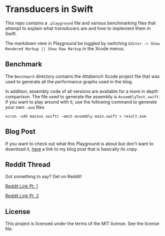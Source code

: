 # Transducers in Swift
This repo contains a `.playground` file and various benchmarking files that attempt to explain what transducers are and how to implement them in Swift.

The markdown view in Playground be toggled by switching `Editor -> Show Rendered Markup || Show Raw Markup`
 in the Xcode menus.

## Benchmark
The `Benchmark` directory contains the Attabench Xcode project file that was used to generate all the performance graphs used in the blog.

In addition, assembly code of all versions are available for a more in depth comparison.
The file used to generate the assembly is `AssemblyTest.swift`. If you want to
play around with it, use the following command to generate your own `.asm` files

```
xcrun -sdk macosx swiftc -emit-assembly main.swift > result.asm
```

## Blog Post
If you want to check out what this Playground is about but don't want to download it, [here](http://sickaf.xyz/2017/07/transducers) a link to my blog post that is basically its copy.

## Reddit Thread
Got something to say? Get on Reddit!

[Reddit Link Pt. 1](https://www.reddit.com/r/swift/comments/6nrk3b/transducers_in_swift/)

[Reddit Link Pt. 2](https://www.reddit.com/r/swift/comments/6nzp7l/transducers_in_swift_part_2_performance/)

## License
This project is licensed under the terms of the MIT license. See the license file.